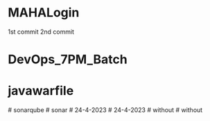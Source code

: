 # MAHALogin
1st commit
2nd commit


# DevOps_7PM_Batch
# javawarfile
#   s o n a r q u b e  
 #   s o n a r  
 #   2 4 - 4 - 2 0 2 3  
 #   2 4 - 4 - 2 0 2 3  
 #   w i t h o u t  
 #   w i t h o u t  
 